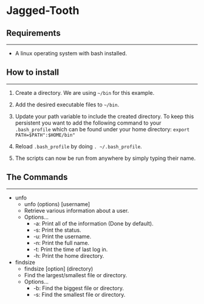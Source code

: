 # Jagged-Tooth

## Requirements
----
* A linux operating system with bash installed.

## How to install
----
1. Create a directory. We are using `~/bin` for this example.

1. Add the desired executable files to `~/bin`.

1. Update your path variable to include the created directory. To keep this persistent you want to add the following command to your `.bash_profile` which can be found under your home directory:
`export PATH=$PATH":$HOME/bin"`

1. Reload `.bash_profile` by doing `. ~/.bash_profile`.

1. The scripts can now be run from anywhere by simply typing their name.

## The Commands
----
* unfo
  * unfo (options) [username]
  * Retrieve various information about a user.
  * Options...
    * -a: Print all of the information (Done by default).
    * -s: Print the status.
    * -u: Print the username.
    * -n: Print the full name.
    * -t: Print the time of last log in.
    * -h: Print the home directory.
* findsize
  * findsize [option] \(directory)
  * Find the largest/smallest file or directory.
  * Options...
    * -b: Find the biggest file or directory.
    * -s: Find the smallest file or directory.
